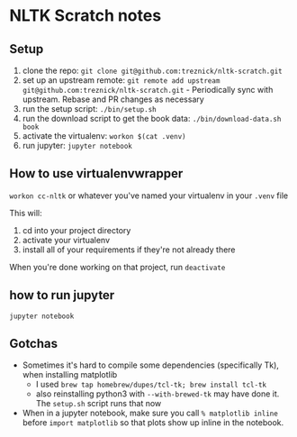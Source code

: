 # NLTK Scratch notes

## Setup

  1. clone the repo: `git clone git@github.com:treznick/nltk-scratch.git`
  2. set up an upstream remote: `git remote add upstream git@github.com:treznick/nltk-scratch.git`
    - Periodically sync with upstream. Rebase and PR changes as necessary
  3. run the setup script: `./bin/setup.sh`
  4. run the download script to get the book data: `./bin/download-data.sh book`
  5. activate the virtualenv: `workon $(cat .venv)`
  6. run jupyter: `jupyter notebook`

## How to use virtualenvwrapper

`workon cc-nltk` or whatever you've named your virtualenv in your `.venv` file

This will:
  1. cd into your project directory
  2. activate your virtualenv
  3. install all of your requirements if they're not already there

When you're done working on that project, run `deactivate`

## how to run jupyter

`jupyter notebook`

## Gotchas

  * Sometimes it's hard to compile some dependencies (specifically Tk), when installing matplotlib
    * I used `brew tap homebrew/dupes/tcl-tk; brew install tcl-tk`
    * also reinstalling python3 with `--with-brewed-tk` may have done it. The `setup.sh` script runs that now
  * When in a jupyter notebook, make sure you call `% matplotlib inline` before `import matplotlib` so that plots show up inline in the notebook.
